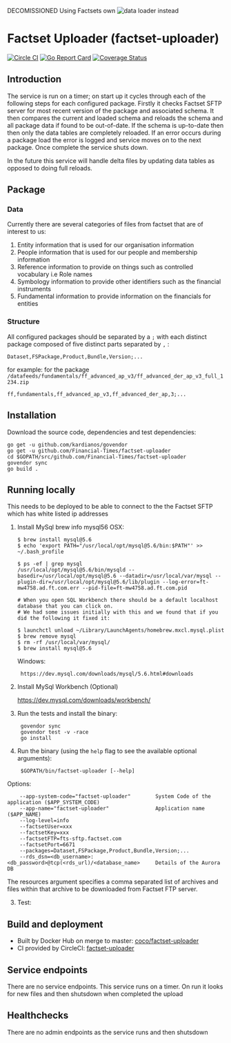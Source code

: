 DECOMISSIONED Using Factsets own ![data loader](https://www.factset.com/download/datafeedloader) instead

# Factset Uploader (factset-uploader)

[![Circle CI](https://circleci.com/gh/Financial-Times/factset-uploader/tree/master.png?style=shield)](https://circleci.com/gh/Financial-Times/factset-uploader/tree/master)
[![Go Report Card](https://goreportcard.com/badge/github.com/Financial-Times/factset-uploader)](https://goreportcard.com/report/github.com/Financial-Times/factset-uploader)
[![Coverage Status](https://coveralls.io/repos/github/Financial-Times/factset-uploader/badge.svg)](https://coveralls.io/github/Financial-Times/factset-uploader)

## Introduction

The service is run on a timer; on start up it cycles through each of the following steps for each configured package.
Firstly it checks Factset SFTP server for most recent version of the package and associated schema.
It then compares the current and loaded schema and reloads the schema and all package data if found to be out-of-date.
If the schema is up-to-date then then only the data tables are completely reloaded.
If an error occurs during a package load the error is logged and service moves on to the next package.
Once complete the service shuts down.

In the future this service will handle delta files by updating data tables as opposed to doing full reloads.

## Package

### Data

Currently there are several categories of files from factset that are of interest to us:

1. Entity information that is used for our organisation information
2. People information that is used for our people and membership information
3. Reference information to provide on things such as controlled vocabulary i.e Role names
4. Symbology information to provide other identifiers such as the financial instruments
5. Fundamental information to provide information on the financials for entities

### Structure

All configured packages should be separated by a `;` with each distinct package composed of five distinct parts separated by `,` :

```
Dataset,FSPackage,Product,Bundle,Version;...
```
        
for example: for the package ` /datafeeds/fundamentals/ff_advanced_ap_v3/ff_advanced_der_ap_v3_full_1234.zip`
        
```
ff,fundamentals,ff_advanced_ap_v3,ff_advanced_der_ap,3;...
```

## Installation

Download the source code, dependencies and test dependencies:

```shell
go get -u github.com/kardianos/govendor
go get -u github.com/Financial-Times/factset-uploader
cd $GOPATH/src/github.com/Financial-Times/factset-uploader
govendor sync
go build .
```

## Running locally

This needs to be deployed to be able to connect to the the Factset SFTP which has white listed ip addresses

1. Install MySql
    brew info mysql56
    OSX:
    ```
    $ brew install mysql@5.6
    $ echo 'export PATH="/usr/local/opt/mysql@5.6/bin:$PATH"' >> ~/.bash_profile

    $ ps -ef | grep mysql
    /usr/local/opt/mysql@5.6/bin/mysqld --basedir=/usr/local/opt/mysql@5.6 --datadir=/usr/local/var/mysql --plugin-dir=/usr/local/opt/mysql@5.6/lib/plugin --log-error=ft-mw4758.ad.ft.com.err --pid-file=ft-mw4758.ad.ft.com.pid

    # When you open SQL Workbench there should be a default localhost database that you can click on.
    # We had some issues initially with this and we found that if you did the following it fixed it:

    $ launchctl unload ~/Library/LaunchAgents/homebrew.mxcl.mysql.plist
    $ brew remove mysql
    $ rm -rf /usr/local/var/mysql/
    $ brew install mysql@5.6
    ```

    Windows:

        https://dev.mysql.com/downloads/mysql/5.6.html#downloads


2. Install MySql Workbench (Optional)

    https://dev.mysql.com/downloads/workbench/

3. Run the tests and install the binary:

        govendor sync
        govendor test -v -race
        go install

4. Run the binary (using the `help` flag to see the available optional arguments):

        $GOPATH/bin/factset-uploader [--help]

Options:

        --app-system-code="factset-uploader"        System Code of the application ($APP_SYSTEM_CODE)
        --app-name="factset-uploader"               Application name ($APP_NAME)
        --log-level=info
        --factsetUser=xxx
        --factsetKey=xxx
        --factsetFTP=fts-sftp.factset.com
        --factsetPort=6671
        --packages=Dataset,FSPackage,Product,Bundle,Version;...
        --rds_dsn=<db_username>:<db_password>@tcp(<rds_url)/<database_name>     Details of the Aurora DB

The resources argument specifies a comma separated list of archives and files within that archive to be downloaded from Factset FTP server.
        
3. Test:

## Build and deployment
* Built by Docker Hub on merge to master: [coco/factset-uploader](https://hub.docker.com/r/coco/factset-uploader/)
* CI provided by CircleCI: [factset-uploader](https://circleci.com/gh/Financial-Times/factset-uploader)

## Service endpoints
There are no service endpoints. This service runs on a timer. On run it looks for new files and then shutsdown when completed the upload

## Healthchecks
There are no admin endpoints as the service runs and then shutsdown

